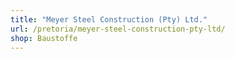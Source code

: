 ```yaml
---
title: "Meyer Steel Construction (Pty) Ltd."
url: /pretoria/meyer-steel-construction-pty-ltd/
shop: Baustoffe
---
```

